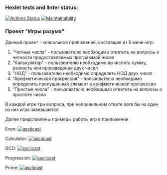 ### Hexlet tests and linter status:
[![Actions Status](https://github.com/pavel912/java-project-lvl1/workflows/hexlet-check/badge.svg)](https://github.com/pavel912/java-project-lvl1/actions)
[![Maintainability](https://api.codeclimate.com/v1/badges/53dacac21bc5748c307e/maintainability)](https://codeclimate.com/github/pavel912/java-project-lvl1/maintainability)

### Проект "Игры разума"

Данный проект - консольное приложение, состоящее из 5 мини-игр:
1. "Четные числа" - пользователю необходимо ответить на вопросы о четности предоставляемых программой чисел
2. "Калькулятор" - пользователю необходимо вычислить сумму, разность или произведение двух чисел
3. "НОД" - пользователю необходимо определить НОД двух чисел
4. "Арифметическая прогрессия" - пользователю необходимо определить пропущенный элемент в арифметической прогрессии
5. "Простые числа" - пользователю необходимо ответить на вопросы о простоте числа

В каждой игре три вопроса, при неправильном ответе хотя бы на один из них игра завершается

Далее представлены примеры работы игр в приложении

Even:
[![asciicast](https://asciinema.org/a/HIV6h16L8X8ZZOVpNBPrLd95O.svg)](https://asciinema.org/a/HIV6h16L8X8ZZOVpNBPrLd95O)

Calculator:
[![asciicast](https://asciinema.org/a/iQSMSE4qqH8DZOuQM6XgmLbcR.svg)](https://asciinema.org/a/iQSMSE4qqH8DZOuQM6XgmLbcR)

GCD:
[![asciicast](https://asciinema.org/a/uuHiWV6w9K5tVHhkeUZB6I8aJ.svg)](https://asciinema.org/a/uuHiWV6w9K5tVHhkeUZB6I8aJ)

Progression:
[![asciicast](https://asciinema.org/a/2SLU8ywpHogzydX8FP4mvslj0.svg)](https://asciinema.org/a/2SLU8ywpHogzydX8FP4mvslj0)

Prime:
[![asciicast](https://asciinema.org/a/GKRkuHSbVcdskGA2nSFI7wJKz.svg)](https://asciinema.org/a/GKRkuHSbVcdskGA2nSFI7wJKz)
